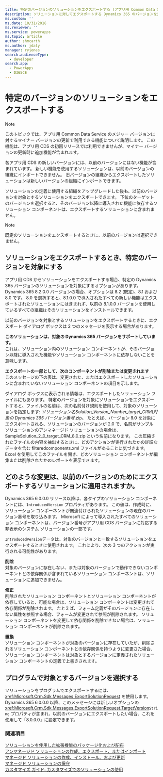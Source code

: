 ```yaml
---
title: 特定のバージョンのソリューションをエクスポートする (アプリ用 Common Data Service) | Microsoft Docs
description: ソリューションに対してエクスポートする Dynamics 365 のバージョンを対象にして管理する方法を学習します。
ms.custom: ''
ms.date: 10/31/2018
ms.reviewer: ''
ms.service: powerapps
ms.topic: article
author: shmcarth
ms.author: jdaly
manager: ryjones
search.audienceType:
  - developer
search.app:
  - PowerApps
  - D365CE
---
```

# <a name="export-a-solution-for-a-specific-version"></a>特定のバージョンのソリューションをエクスポートする

> [!NOTE]
>  このトピックでは、アプリ用 Common Data Service のメジャー バージョンに対するマイナー バージョンの更新で利用できる機能について説明します。 この機能は、アプリ用 CDS の初回リリースでは利用できませんが、マイナー バージョンの更新時に追加機能が含まれます。  

 各アプリ用 CDS の新しいバージョンには、以前のバージョンにはない機能が含まれています。 新しい機能を使用するソリューションは、以前のバージョンの組織にインポートできません。 旧バージョンの組織からエクスポートしたソリューションは新しいバージョンの組織にインポートできます。  

 ソリューションの定義に使用する組織をアップグレードした後も、以前のバージョンを対象とするソリューションをエクスポートできます。 下位のターゲットのバージョンを選択すると、そのバージョン以降に導入された機能に依存するソリューション コンポーネントは、エクスポートするソリューションに含まれません。  

> [!NOTE]
>  既定のソリューションをエクスポートするときに、以前のバージョンは選択できません。  

<a name="BKMK_ExportSolutionForVersion"></a>   

## <a name="target-a-specific-version-when-you-export-a-solution"></a>ソリューションをエクスポートするとき、特定のバージョンを対象にする  
 アプリ用 CDS からソリューションをエクスポートする場合、特定の Dynamics 365 バージョンのソリューションを対象にするオプションがあります。 Dynamics 365 8.2.0.0 バージョンの場合、オプションは 8.2 (既定)、8.1 および 8.0 です。 8.0 を選択すると、8.1.0.0 で導入されたすべての新しい機能はエクスポートされたソリューションには含まれず、以前の 8.1.0.0 バージョンを使用しているすべての組織はそのソリューションをインストールできます。  

 以前のバージョンを対象とするソリューションをエクスポートするときに、エクスポート ダイアログ ボックスは 2 つのメッセージを表示する場合があります。  

 **このソリューションは、対象の Dynamics 365 バージョンをサポートしています。**  
 これは、ソリューション内のソリューション コンポーネントが、そのバージョン以降に導入された機能やソリューション コンポーネントに依存しないことを意味します。  

 **エクスポートの一部として、次のコンポーネントが削除または変更されます**  
 このメッセージの下の表は、変更された、またはエクスポートしたソリューションに含まれていないソリューション コンポーネントの項目を示します。  

 ダイアログ ボックスに表示される情報は、エクスポートしたソリューション ファイルにもあります。 特定のバージョンを対象にソリューションをエクスポートすると、ファイルの名前は、次の名前付け規則を使用して、対象のソリューションを指定します: *ソリューション名*<em>*Solution_Version_Number*_target_CRM\\</em>*対象の Dynamics 365 バージョン番号*.zip。 たとえば、バージョン 8.0 を対象にエクスポートされる、ソリューションのバージョンが 2.0 で、名前がサンプル ソリューションのアンマネージド ソリューションの場合は、SampleSolution_2_0_target_CRM_8.0.zip という名前になります。 この圧縮されたファイルの内容を抽出するときに、どのアクションが実行されたかの詳細なデータを含む filteredcomponents.xml ファイルがあることに気づきます。 Excel を使用してこのファイルを開き、どのソリューション コンポーネントが編集または削除されたかのレポートを表示できます。  

<a name="BKMK_Changes"></a>   

## <a name="what-changes-are-applied-to-a-solution-exported-for-an-earlier-version"></a>どのような変更は、以前のバージョンのためにエクスポートするソリューションに適用されますか。  
 Dynamics 365 6.0.0.0 リリース以降は、各タイプのソリューション コンポーネントには、`IntroducedVersion` プロパティがあります。 この値は、作成時に、ソリューション コンポーネントが関連付けられたソリューションの現在のバージョン番号を取り込みます。 Microsoft によって導入されたすべてのソリューション コンポーネントは、バージョン番号がアプリ用 CDS バージョンに対応する非表示のシステム ソリューションの一部です。  

<!--
| IntroducedVersion Value |                                                             Solution components introduced                                                             |
|-------------------------|--------------------------------------------------------------------------------------------------------------------------------------------------------|
|         5.0.0.0         | Before [!INCLUDE[pn_crm_2013_shortest](../includes/pn-crm-2013-shortest.md)] and [!INCLUDE[pn_crm_online_fall13](../includes/pn-crm-online-fall13.md)] |
|         6.0.0.0         |    [!INCLUDE[pn_crm_2013_shortest](../includes/pn-crm-2013-shortest.md)] and [!INCLUDE[pn_crm_online_fall13](../includes/pn-crm-online-fall13.md)]     |
|         6.1.0.0         |     [!INCLUDE[pn_crm_2013_sp](../includes/pn-crm-2013-sp.md)] and [!INCLUDE[pn_v6_online_ur1_shortest](../includes/pn-v6-online-ur1-shortest.md)]      |
|         7.0.0.0         |                                  [!INCLUDE[pn_crm_2015_and_online_full](../includes/pn-crm-2015-and-online-full.md)]                                   |
|         7.1.0.0         |                                  [!INCLUDE[pn_crm_online_2015_update_1](../includes/pn-crm-online-2015-update-1.md)]                                   |
|         8.0.0.0         |               [!INCLUDE[pn_crm_online_2016_update_shortest](../includes/pn-crm-online-2016-update-shortest.md)] and CRM 2016 on-premises               |
|         8.1.0.0         |          [!INCLUDE[pn_crm_8_1_0_online](../includes/pn-crm-8-1-0-online.md)] and [!INCLUDE[pn_crm_8_1_0_op](../includes/pn-crm-8-1-0-op.md)]           |
|         8.2.0.0         |                                            [!INCLUDE[pn_crm_8_2_0_both](../includes/pn-crm-8-2-0-both.md)]                                             |
|         9.0.0.0         |                                          [!INCLUDE[pn_crm_9_0_0_online](../includes/pn-crm-9-0-0-online.md)]                                           |
-->

 `IntroducedVersion`データは、対象のバージョンと一致するソリューションをエクスポートするときに使用されます。 これにより、次の 3 つのアクションが実行される可能性があります。  

 **削除**  
 対象のバージョンに存在しない、または対象のバージョンで動作できないコンポーネントとの依存関係が含まれているソリューション コンポーネントは、ソリューションに追加できません。  

 **修正**  
 削除されたソリューション コンポーネントとソリューション コンポーネントが依存していると、可能な場合は、ソリューション コンポーネントは変更されて依存関係が削除されます。 たとえば、フォーム定義がそのバージョンに存在しない属性を参照する場合、フォームが変更されて参照が削除されます。 ソリューション コンポーネントを変更して依存関係を削除できない場合は、ソリューション コンポーネントが削除されます。  

 **置換**  
 ソリューション コンポーネントが対象のバージョンに存在していたが、削除されるソリューション コンポーネントとの依存関係を持つように変更さた場合、ソリューション コンポーネントは対象とするバージョンに定義されたソリューション コンポーネントの定義で上書きされます。  

<a name="BKMK_TargetVersion"></a>   

## <a name="select-a-target-version-programmatically"></a>プログラムで対象とするバージョンを選択する  

 ソリューションをプログラムでエクスポートするには、<xref:Microsoft.Crm.Sdk.Messages.ExportSolutionRequest> を使用します。 Dynamics 365 6.0.0.0 以降、このメッセージには新しいオプションの<xref:Microsoft.Crm.Sdk.Messages.ExportSolutionRequest.TargetVersion>`String` プロパティが含まれ、以前のバージョンにエクスポートしたい場合、これを使用して「8.0.0.0」に設定できます。  

### <a name="see-also"></a>関連項目  
 [ソリューションを使用した拡張機能のパッケージ化および配布](/dynamics365/customer-engagement/developer/package-distribute-extensions-use-solutions)   
 [アンマネージド ソリューションの作成、エクスポート、またはインポート](create-export-import-unmanaged-solution.md)   
 [マネージド ソリューションの作成、インストール、および更新](create-install-update-managed-solution.md)   
 [マネージド ソリューションの保守](maintain-managed-solutions.md)   
 [カスタマイズ ガイド: カスタマイズでのソリューションの使用](http://go.microsoft.com/fwlink/p/?LinkID=322003)
